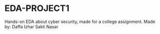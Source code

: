 # EDA-PROJECT1
Hands-on EDA about cyber security, made for a college assignment.
Made by:
Daffa
Izhar
Sakti
Nasar

